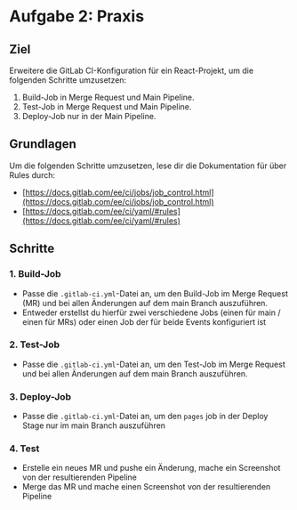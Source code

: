 # Aufgabe 2: Praxis

## Ziel

Erweitere die GitLab CI-Konfiguration für ein React-Projekt, um die folgenden Schritte umzusetzen:

1. Build-Job in Merge Request und Main Pipeline.
2. Test-Job in Merge Request und Main Pipeline.
3. Deploy-Job nur in der Main Pipeline.

## Grundlagen

Um die folgenden Schritte umzusetzen, lese dir die Dokumentation für über Rules durch:
- [https://docs.gitlab.com/ee/ci/jobs/job_control.html](https://docs.gitlab.com/ee/ci/jobs/job_control.html)
- [https://docs.gitlab.com/ee/ci/yaml/#rules](https://docs.gitlab.com/ee/ci/yaml/#rules)

## Schritte

### 1. Build-Job

- Passe die `.gitlab-ci.yml`-Datei an, um den Build-Job im Merge Request (MR) und bei allen Änderungen auf dem main Branch auszuführen.
- Entweder erstellst du hierfür zwei verschiedene Jobs (einen für main / einen für MRs) oder einen Job der für beide Events konfiguriert ist

### 2. Test-Job

- Passe die `.gitlab-ci.yml`-Datei an, um den Test-Job im Merge Request und bei allen Änderungen auf dem main Branch auszuführen.

### 3. Deploy-Job

- Passe die `.gitlab-ci.yml`-Datei an, um den `pages` job in der Deploy Stage nur im main Branch auszuführen

### 4. Test

- Erstelle ein neues MR und pushe ein Änderung, mache ein Screenshot von der resultierenden Pipeline
- Merge das MR und mache einen Screenshot von der resultierenden Pipeline
